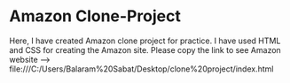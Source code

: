 # Amazon Clone-Project
Here, I have created Amazon clone project for practice.
I have used HTML and CSS for creating the Amazon site. 
Please copy the link to see Amazon website -->
file:///C:/Users/Balaram%20Sabat/Desktop/clone%20project/index.html
